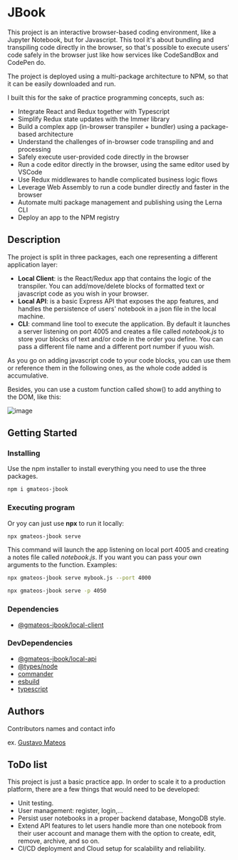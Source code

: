 # JBook

This project is an interactive browser-based coding environment, like a Jupyter Notebook, but for Javascript.
This tool it's about bundling and transpiling code directly in the browser, so that's possible to execute users' code safely in the browser just like how services like CodeSandBox and CodePen do.

The project is deployed using a multi-package architecture to NPM, so that it can be easily downloaded and run.

I built this for the sake of practice programming concepts, such as:

- Integrate React and Redux together with Typescript
- Simplify Redux state updates with the Immer library
- Build a complex app (in-browser transpiler + bundler) using a package-based architecture
- Understand the challenges of in-browser code transpiling and and processing
- Safely execute user-provided code directly in the browser
- Run a code editor directly in the browser, using the same editor used by VSCode
- Use Redux middlewares to handle complicated business logic flows
- Leverage Web Assembly to run a code bundler directly and faster in the browser
- Automate multi package management and publishing using the Lerna CLI
- Deploy an app to the NPM registry

## Description

The project is split in three packages, each one representing a different application layer:

- **Local Client**: is the React/Redux app that contains the logic of the transpiler. You can add/move/delete blocks of formatted text or javascript code as you wish in your browser.
- **Local API**: is a basic Express API that exposes the app features, and handles the persistence of users' notebook in a json file in the local machine.
- **CLI**: command line tool to execute the application. By default it launches a server listening on port 4005 and creates a file called _notebook.js_ to store your blocks of text and/or code in the order you define. You can pass a different file name and a different port number if yuou wish.

As you go on adding javascript code to your code blocks, you can use them or reference them in the following ones, as the whole code added is accumulative.

Besides, you can use a custom function called show() to add anything to the DOM, like this:

![image](https://github.com/gmateosAWS/jbook/assets/123112743/d7822527-2842-423b-8993-9714aaa6b0c1)

## Getting Started

### Installing

Use the npm installer to install everything you need to use the three packages.

```bash
npm i gmateos-jbook
```

### Executing program

Or yoy can just use **npx** to run it locally:

```bash
npx gmateos-jbook serve
```

This command will launch the app listening on local port 4005 and creating a notes file called _notebook.js_. If you want you can pass your own arguments to the function. Examples:

```bash
npx gmateos-jbook serve mybook.js --port 4000
```

```bash
npx gmateos-jbook serve -p 4050
```

### Dependencies

- [@gmateos-jbook/local-client](https://www.npmjs.com/package/%40gmateos-jbook%2Flocal-client)

### DevDependencies

- [@gmateos-jbook/local-api](https://www.npmjs.com/package/%40gmateos-jbook%2Flocal-api)
- [@types/node](https://www.npmjs.com/package/%40types%2Fnode)
- [commander](https://www.npmjs.com/package/commander)
- [esbuild](https://www.npmjs.com/package/esbuild)
- [typescript](https://www.npmjs.com/package/typescript)

## Authors

Contributors names and contact info

ex. [Gustavo Mateos](https://www.linkedin.com/in/gustavomateossantos/)

## ToDo list

This project is just a basic practice app. In order to scale it to a production platform, there are a few things that would need to be developed:

- Unit testing.
- User management: register, login,...
- Persist user notebooks in a proper backend database, MongoDB style.
- Extend API features to let users handle more than one notebook from their user account and manage them with the option to create, edit, remove, archive, and so on.
- CI/CD deployment and Cloud setup for scalability and reliability.

